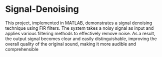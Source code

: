 # Signal-Denoising
This project, implemented in MATLAB, demonstrates a signal denoising technique using FIR filters. The system takes a noisy signal as input and applies various filtering methods to effectively remove noise. As a result, the output signal becomes clear and easily distinguishable, improving the overall quality of the original sound, making it more audible and comprehensible
